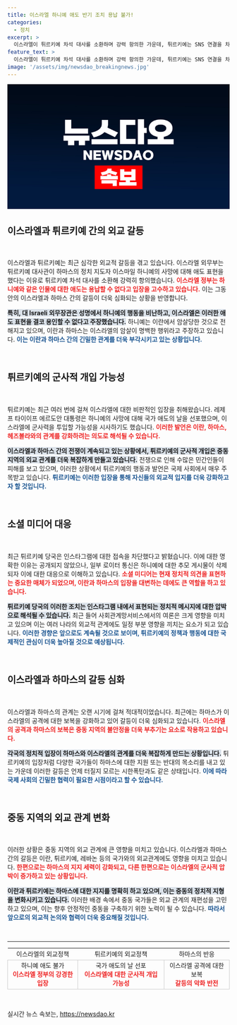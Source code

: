 ```yaml
---
title: 이스라엘 하니예 애도 반기 조치 용납 불가!
categories:
  - 정치
excerpt: >
  이스라엘이 튀르키예 차석 대사를 소환하며 강력 항의한 가운데, 튀르키예는 SNS 연결을 차단하고 하마스 지도자 하니예를 추모하는 사건이 파장을 일으키고 있다. 국가 간 긴장이 고조되는 지금, 그 배경에는 어떤 비밀이 숨어 있을까?
feature_text: >
  이스라엘이 튀르키예 차석 대사를 소환하며 강력 항의한 가운데, 튀르키예는 SNS 연결을 차단하고 하마스 지도자 하니예를 추모하는 사건이 파장을 일으키고 있다. 국가 간 긴장이 고조되는 지금, 그 배경에는 어떤 비밀이 숨어 있을까?
image: '/assets/img/newsdao_breakingnews.jpg'
---
```


<p><img src="/assets/img/newsdao_breakingnews.jpg" alt="pcversion 속보" /></p>

<h2 data-ke-size="size26">이스라엘과 튀르키예 간의 외교 갈등</h2>

<p data-ke-size="size16">&nbsp;</p>

<p>이스라엘과 튀르키예는 최근 심각한 외교적 갈등을 겪고 있습니다. 이스라엘 외무부는 튀르키예 대사관이 하마스의 정치 지도자 이스마일 하니예의 사망에 대해 애도 표현을 했다는 이유로 튀르키예 차석 대사를 소환해 강력히 항의했습니다. <b><span style="color: #ee2323;">이스라엘 정부는 하니예와 같은 인물에 대한 애도는 용납할 수 없다고 입장을 고수하고 있습니다.</span></b> 이는 그동안의 이스라엘과 하마스 간의 갈등이 더욱 심화되는 상황을 반영합니다.</p>

<p><b><span style="background-color: #21538527;">특히, 대 Israeli 외무장관은 성명에서 하니예의 행동을 비난하고, 이스라엘은 이러한 애도 표현을 결코 용인할 수 없다고 주장했습니다.</span></b> 하니예는 이란에서 암살당한 것으로 전해지고 있으며, 이란과 하마스는 이스라엘의 암살이 명백한 행위라고 주장하고 있습니다. <b><span style="color: #1a5490;">이는 이란과 하마스 간의 긴밀한 관계를 더욱 부각시키고 있는 상황입니다.</span></b></p>

<p data-ke-size="size16">&nbsp;</p>

<h2 data-ke-size="size26">튀르키예의 군사적 개입 가능성</h2>

<p data-ke-size="size16">&nbsp;</p>

<p>튀르키예는 최근 여러 번에 걸쳐 이스라엘에 대한 비판적인 입장을 취해왔습니다. 레제프 타이이프 에르도안 대통령은 하니예의 사망에 대해 국가 애도의 날을 선포했으며, 이스라엘에 군사력을 투입할 가능성을 시사하기도 했습니다. <b><span style="color: #ee2323;">이러한 발언은 이란, 하마스, 헤즈볼라와의 관계를 강화하려는 의도로 해석될 수 있습니다.</span></b> </p>

<p><b><span style="background-color: #21538527;">이스라엘과 하마스 간의 전쟁이 계속되고 있는 상황에서, 튀르키예의 군사적 개입은 중동 지역의 외교 관계를 더욱 복잡하게 만들고 있습니다.</span></b> 전쟁으로 인해 수많은 민간인들이 피해를 보고 있으며, 이러한 상황에서 튀르키예의 행동과 발언은 국제 사회에서 매우 주목받고 있습니다. <b><span style="color: #1a5490;">튀르키예는 이러한 입장을 통해 자신들의 외교적 입지를 더욱 강화하고자 할 것입니다.</span></b></p>

<p data-ke-size="size16">&nbsp;</p>

<h2 data-ke-size="size26">소셜 미디어 대응</h2>

<p data-ke-size="size16">&nbsp;</p>

<p>최근 튀르키예 당국은 인스타그램에 대한 접속을 차단했다고 밝혔습니다. 이에 대한 명확한 이유는 공개되지 않았으나, 일부 로이터 통신은 하니예에 대한 추모 게시물이 삭제되자 이에 대한 대응으로 이해하고 있습니다. <b><span style="color: #ee2323;">소셜 미디어는 현재 정치적 의견을 표현하는 중요한 매체가 되었으며, 이란과 하마스의 입장을 대변하는 데에도 큰 역할을 하고 있습니다.</span></b> </p>

<p><b><span style="background-color: #21538527;">튀르키예 당국의 이러한 조치는 인스타그램 내에서 표현되는 정치적 메시지에 대한 압박으로 해석될 수 있습니다.</span></b> 최근 들어 사회관계망서비스에서의 여론은 크게 영향을 미치고 있으며 이는 여러 나라의 외교적 관계에도 일정 부분 영향을 끼치는 요소가 되고 있습니다. <b><span style="color: #1a5490;">이러한 경향은 앞으로도 계속될 것으로 보이며, 튀르키예의 정책과 행동에 대한 국제적인 관심이 더욱 높아질 것으로 예상됩니다.</span></b></p>

<p data-ke-size="size16">&nbsp;</p>

<h2 data-ke-size="size26">이스라엘과 하마스의 갈등 심화</h2>

<p data-ke-size="size16">&nbsp;</p>

<p>이스라엘과 하마스의 관계는 오랜 시기에 걸쳐 적대적이었습니다. 최근에는 하마스가 이스라엘의 공격에 대한 보복을 강화하고 있어 갈등이 더욱 심화되고 있습니다. <b><span style="color: #ee2323;">이스라엘의 공격과 하마스의 보복은 중동 지역의 불안정을 더욱 부추기는 요소로 작용하고 있습니다.</span></b> </p>

<p><b><span style="background-color: #21538527;">각국의 정치적 입장이 하마스와 이스라엘의 관계를 더욱 복잡하게 만드는 상황입니다.</span></b> 튀르키예의 입장처럼 다양한 국가들이 하마스에 대한 지원 또는 반대의 목소리를 내고 있는 가운데 이러한 갈등은 언제 터질지 모르는 시한폭탄과도 같은 상태입니다. <b><span style="color: #1a5490;">이에 따라 국제 사회의 긴밀한 협력이 필요한 시점이라고 할 수 있습니다.</span></b></p>

<p data-ke-size="size16">&nbsp;</p>

<h2 data-ke-size="size26">중동 지역의 외교 관계 변화</h2>

<p data-ke-size="size16">&nbsp;</p>

<p>이러한 상황은 중동 지역의 외교 관계에 큰 영향을 미치고 있습니다. 이스라엘과 하마스 간의 갈등은 이란, 튀르키예, 레바논 등의 국가와의 외교관계에도 영향을 미치고 있습니다. <b><span style="color: #ee2323;">한편으로는 하마스의 지지 세력이 강화되고, 다른 한편으로는 이스라엘의 군사적 압박이 증가하고 있는 상황입니다.</span></b> </p>

<p><b><span style="background-color: #21538527;">이란과 튀르키예는 하마스에 대한 지지를 명확히 하고 있으며, 이는 중동의 정치적 지형을 변화시키고 있습니다.</span></b> 이러한 배경 속에서 중동 국가들은 외교 관계의 재편성을 고민하고 있으며, 이는 향후 안정적인 중동을 구축하기 위한 노력이 될 수 있습니다. <b><span style="color: #1a5490;">따라서 앞으로의 외교적 논의와 협력이 더욱 중요해질 것입니다.</span></b></p>

<p data-ke-size="size16">&nbsp;</p>

<hr>

<table style="width: 100%; border-collapse: collapse;">
<tr>
<td style="text-align: center; height: 17px;">이스라엘의 외교정책</td>
<td style="text-align: center; height: 17px;">튀르키예의 외교정책</td>
<td style="text-align: center; height: 17px;">하마스의 반응</td>
</tr>
<tr>
<td style="border: 1px solid #ccc; text-align: center; height: 50px;">하니예 애도 불가<br><b><span style="color: #ee2323;">이스라엘 정부의 강경한 입장</span></b></td>
<td style="border: 1px solid #ccc; text-align: center; height: 50px;">국가 애도의 날 선포<br><b><span style="color: #ee2323;">이스라엘에 대한 군사적 개입 가능성</span></b></td>
<td style="border: 1px solid #ccc; text-align: center; height: 50px;">이스라엘 공격에 대한 보복<br><b><span style="color: #ee2323;">갈등의 악화 반전</span></b></td>
</tr>
</table>

<p data-ke-size="size16">&nbsp;</p>
실시간 뉴스 속보는, <a href="https://newsdao.kr" rel="dofollow">https://newsdao.kr</a>


